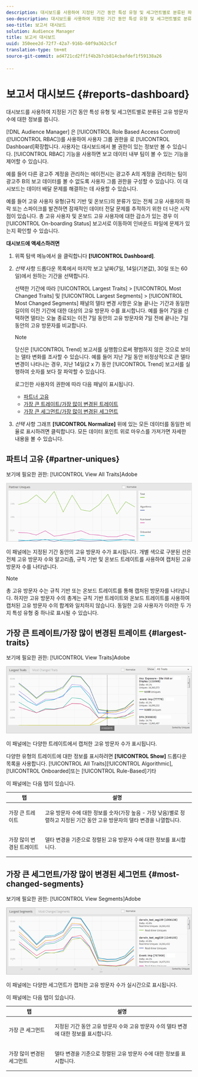 ```yaml
---
description: 대시보드를 사용하여 지정된 기간 동안 특성 유형 및 세그먼트별로 분류된 파트너의 고유 방문자 수에 대한 정보를 봅니다.
seo-description: 대시보드를 사용하여 지정된 기간 동안 특성 유형 및 세그먼트별로 분류된 파트너의 고유 방문자 수에 대한 정보를 봅니다.
seo-title: 보고서 대시보드
solution: Audience Manager
title: 보고서 대시보드
uuid: 350eee2d-72f7-42a7-916b-60f9a362c5cf
translation-type: tm+mt
source-git-commit: ad4721cd2ff1f4b2b7cb814cbafdef1f59138a26

---
```



# 보고서 대시보드 {#reports-dashboard}

대시보드를 사용하여 지정된 기간 동안 특성 유형 및 세그먼트별로 분류된 고유 방문자 수에 대한 정보를 봅니다.

<!-- 

c_dashboard.xml

 -->

[!DNL Audience Manager] 은 [!UICONTROL Role Based Access Control] ([!UICONTROL RBAC])를 사용하여 사용자 그룹 권한을 로 [!UICONTROL Dashboard]확장합니다. 사용자는 대시보드에서 볼 권한이 있는 정보만 볼 수 있습니다. [!UICONTROL RBAC] 기능을 사용하면 보고 데이터 내부 팀이 볼 수 있는 기능을 제어할 수 있습니다.

예를 들어 다른 광고주 계정을 관리하는 에이전시는 광고주 A의 계정을 관리하는 팀이 광고주 B의 보고 데이터를 볼 수 없도록 사용자 그룹 권한을 구성할 수 있습니다. 이 대시보드는 데이터 배달 문제를 해결하는 데 사용할 수 있습니다.

예를 들어 고유 사용자 유형(규칙 기반 및 온보드)의 분류가 있는 전체 고유 사용자의 하락 또는 스파이크를 발견하면 잠재적인 데이터 전달 문제를 추적하기 위한 더 나은 시작점이 있습니다. 총 고유 사용자 및 온보드 고유 사용자에 대한 감소가 있는 경우 이 [!UICONTROL On-boarding Status] 보고서로 이동하여 인바운드 파일에 문제가 있는지 확인할 수 있습니다.

**대시보드에 액세스하려면**

1. 위쪽 탐색 메뉴에서 을 클릭합니다 **[!UICONTROL Dashboard]**.
2. *선택* 사항 드롭다운 목록에서 마지막 보고 날짜(7일, 14일(기본값), 30일 또는 60일)에서 원하는 기간을 선택합니다.

   선택한 기간에 따라 [!UICONTROL Largest Traits] &gt; [!UICONTROL Most Changed Traits] 및 [!UICONTROL Largest Segments] &gt; [!UICONTROL Most Changed Segments] 패널의 델타 변경 사항은 오늘 끝나는 기간과 동일한 길이의 이전 기간에 대한 대상의 고유 방문자 수를 표시합니다. 예를 들어 7일을 선택하면 델타는 오늘 종료되는 이전 7일 동안의 고유 방문자와 7일 전에 끝나는 7일 동안의 고유 방문자를 비교합니다.

   >[!NOTE]
   >
   >당신은 [!UICONTROL Trend] 보고서를 실행함으로써 평범하지 않은 것으로 보이는 델타 변화를 조사할 수 있습니다. 예를 들어 지난 7일 동안 비정상적으로 큰 델타 변경이 나타나는 경우, 지난 14일(2 x 7) 동안 [!UICONTROL Trend] 보고서를 실행하여 숫자를 보다 잘 파악할 수 있습니다.

   로그인한 사용자의 권한에 따라 다음 패널이 표시됩니다.

   * [파트너 고유](../reporting/reports-dashboard.md#partner-uniques)
   * [가장 큰 트레이트/가장 많이 변경된 트레이트](../reporting/reports-dashboard.md#largest-traits)
   * [가장 큰 세그먼트/가장 많이 변경된 세그먼트](../reporting/reports-dashboard.md#most-changed-segments)

3. *선택* 사항 그래프 **[!UICONTROL Normalize]** 위에 있는 모든 데이터를 동일한 비율로 표시하려면 클릭합니다. 모든 데이터 포인트 위로 마우스를 가져가면 자세한 내용을 볼 수 있습니다.

## 파트너 고유 {#partner-uniques}

보기에 필요한 권한: [!UICONTROL View All Traits]Adobe

![](assets/partner_uniques.png)

이 패널에는 지정된 기간 동안의 고유 방문자 수가 표시됩니다. 개별 색으로 구분된 선은 전체 고유 방문자 수와 알고리즘, 규칙 기반 및 온보드 트레이트를 사용하여 캡처된 고유 방문자 수를 나타냅니다.

>[!NOTE]
>
>총 고유 방문자 수는 규칙 기반 또는 온보드 트레이트를 통해 캡처된 방문자를 나타냅니다. 하지만 고유 방문자 수의 총계는 규칙 기반 트레이트와 온보드 트레이트를 사용하여 캡처된 고유 방문자 수의 합계와 일치하지 않습니다. 동일한 고유 사용자가 이러한 두 가지 특성 유형 중 하나로 표시될 수 있습니다.

## 가장 큰 트레이트/가장 많이 변경된 트레이트 {#largest-traits}

보기에 필요한 권한: [!UICONTROL View Traits]Adobe

![](assets/largest_traits.png)

이 패널에는 다양한 트레이트에서 캡처한 고유 방문자 수가 표시됩니다.

다양한 유형의 트레이트에 대한 정보를 표시하려면 **[!UICONTROL Show]** 드롭다운 목록을 사용합니다. [!UICONTROL All Traits][!UICONTROL Algorithmic], [!UICONTROL Onboarded]또는 [!UICONTROL Rule-Based]기타

이 패널에는 다음 탭이 있습니다.

<table id="table_DA48BDEB4E0143BEA4EB85AC26FF6AE3"> 
 <thead> 
  <tr> 
   <th colname="col1" class="entry"> 탭 </th> 
   <th colname="col2" class="entry"> 설명 </th> 
  </tr> 
 </thead>
 <tbody> 
  <tr> 
   <td colname="col1"> <p><span class="wintitle"> 가장 큰 트레이트</span> </p> </td> 
   <td colname="col2"> <p>고유 방문자 수에 대한 정보를 숫자(가장 높음 - 가장 낮음)별로 정렬하고 지정된 기간 동안 고유 방문자의 델타 변경을 나열합니다. </p> </td> 
  </tr> 
  <tr> 
   <td colname="col1"> <p><span class="wintitle"> 가장 많이 변경된 트레이트</span> </p> </td> 
   <td colname="col2"> <p>델타 변경을 기준으로 정렬된 고유 방문자 수에 대한 정보를 표시합니다. </p> </td> 
  </tr> 
 </tbody> 
</table>

## 가장 큰 세그먼트/가장 많이 변경된 세그먼트 {#most-changed-segments}

보기에 필요한 권한: [!UICONTROL View Segments]Adobe

![](assets/largest_segments.png)

이 패널에는 다양한 세그먼트가 캡처한 고유 방문자 수가 실시간으로 표시됩니다.

이 패널에는 다음 탭이 있습니다.

<table id="table_8E22E0579FA74C5A86CC40B40B2548BE"> 
 <thead> 
  <tr> 
   <th colname="col1" class="entry"> 탭 </th> 
   <th colname="col2" class="entry"> 설명 </th> 
  </tr> 
 </thead>
 <tbody> 
  <tr> 
   <td colname="col1"> <p><span class="wintitle"> 가장 큰 세그먼트</span> </p> </td> 
   <td colname="col2"> <p>지정된 기간 동안 고유 방문자 수와 고유 방문자 수의 델타 변경에 대한 정보를 표시합니다. </p> </td> 
  </tr> 
  <tr> 
   <td colname="col1"> <p><span class="wintitle"> 가장 많이 변경된 세그먼트</span> </p> </td> 
   <td colname="col2"> <p>델타 변경을 기준으로 정렬된 고유 방문자 수에 대한 정보를 표시합니다. </p> </td> 
  </tr> 
 </tbody> 
</table>

